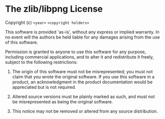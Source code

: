 The zlib/libpng License
=======================

Copyright (c) `<year>` `<copyright holders>`

This software is provided 'as-is', without any express or implied warranty. In
no event will the authors be held liable for any damages arising from the use of
this software.

Permission is granted to anyone to use this software for any purpose, including
commercial applications, and to alter it and redistribute it freely, subject to
the following restrictions:

1.  The origin of this software must not be misrepresented; you must not claim
that you wrote the original software. If you use this software in a product, an
acknowledgment in the product documentation would be appreciated but is not
required.

2.  Altered source versions must be plainly marked as such, and must not be
misrepresented as being the original software.

3.  This notice may not be removed or altered from any source distribution.